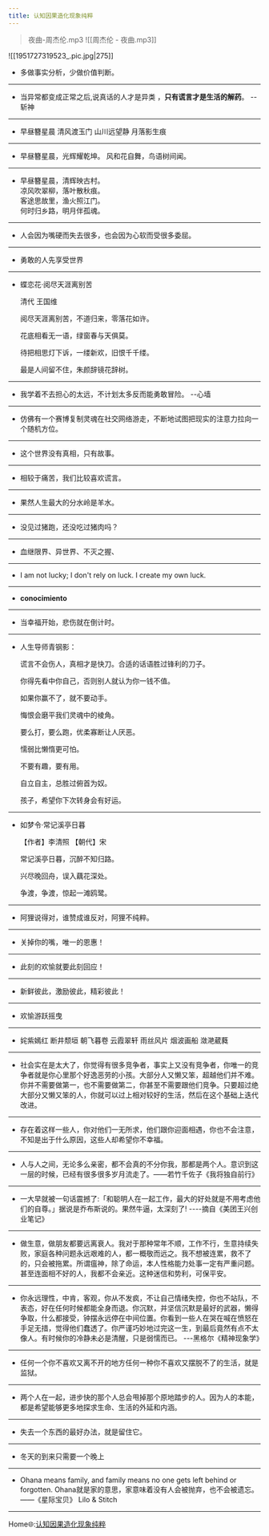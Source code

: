 ```yaml
---
title: 认知因果造化现象纯粹
---
```


> 夜曲-周杰伦.mp3
![[周杰伦 - 夜曲.mp3]]

![[1951727319523_.pic.jpg|275]]

- 多做事实分析，少做价值判断。
---

- 当异常都变成正常之后,说真话的人才是异类 ，**只有谎言才是生活的解药**。     --斩神
---


-   早昼簪星晨
	清风渡玉门
	山川远望静
	月落影生痕
---

-   早昼簪星晨，光辉耀乾坤。
	风和花自舞，鸟语树间闻。
---

-   早昼簪星晨，清辉映古村。  
	凉风吹翠柳，落叶散秋痕。  
	客途思故里，渔火照江门。  
	何时归乡路，明月伴孤魂。
---

- 人会因为嘴硬而失去很多，也会因为心软而受很多委屈。
---

- 勇敢的人先享受世界
---

- 蝶恋花·阅尽天涯离别苦
	
	清代 王国维
	
	阅尽天涯离别苦，不道归来，零落花如许。
	
	花底相看无一语，绿窗春与天俱莫。
	
	待把相思灯下诉，一缕新欢，旧恨千千缕。
	
	最是人间留不住，朱颜辞镜花辞树。
---

- 我学着不去担心的太远，不计划太多反而能勇敢冒险。          --心墙
---

- 仿佛有一个赛博复制灵魂在社交网络游走，不断地试图把现实的注意力拉向一个随机方位。
---

- 这个世界没有真相，只有故事。
---

- 相较于痛苦，我们比较喜欢谎言。
---

- 果然人生最大的分水岭是羊水。
---

- 没见过猪跑，还没吃过猪肉吗？
---

- 血继限界、异世界、不灭之握、
---

- I am not lucky; I don't rely on luck. I create my own luck.
- ---

- **conocimiento**
---

- 当幸福开始，悲伤就在倒计时。
---

- 人生导师青钢影：
	
	谎言不会伤人，真相才是快刀。合适的话语胜过锋利的刀子。 
	
	你得先看中你自己，否则别人就认为你一钱不值。
	
	如果你赢不了，就不要动手。
	
	悔恨会磨平我们灵魂中的棱角。
	
	要么打，要么跑，优柔寡断让人厌恶。
	
	懦弱比懒惰更可怕。 
	
	不要有趣，要有用。
	
	自立自主，总胜过俯首为奴。 
	
	孩子，希望你下次转身会有好运。
	
---

- 如梦令·常记溪亭日暮  
	
	【作者】李清照 【朝代】宋  
	
	常记溪亭日暮，沉醉不知归路。  
	
	兴尽晚回舟，误入藕花深处。  
	
	争渡，争渡，惊起一滩鸥鹭。
---

- 阿狸说得对，谁赞成谁反对，阿狸不纯粹。
---
- 关掉你的嘴，唯一的恩惠！
---
- 此刻的欢愉就要此刻回应！
---
- 新鲜彼此，激励彼此，精彩彼此！
---
- 欢愉游跃摇曳
---
- 姹紫嫣红 断井颓垣  朝飞暮卷  云霞翠轩  雨丝风片  烟波画船  潋滟葳蕤
---
- 社会实在是太大了，你觉得有很多竞争者，事实上又没有竞争者，你唯一的竞争者就是你心里那个好逸恶劳的小孩。大部分人又懒又笨，超越他们并不难。你并不需要做第一，也不需要做第二，你甚至不需要跟他们竞争。只要超过绝大部分又懒又笨的人，你就可以过上相对较好的生活，然后在这个基础上迭代改进。
---
- 存在着这样一些人，你对他们一无所求，他们跟你迎面相遇，你也不会注意，不知是出于什么原因，这些人却希望你不幸福。
---
- 人与人之间，无论多么亲密，都不会真的不分你我，那都是两个人。意识到这一层的时候，已经有很多很多岁月流走了。——若竹千佐子《我将独自前行》
---
- 一大早就被一句话震撼了:「和聪明人在一起工作，最大的好处就是不用考虑他们的自尊。」据说是乔布斯说的。果然牛逼，太深刻了!     ----摘自《美团王兴创业笔记》
---
- 做生意，做朋友都要远离衰人。我对于那种常年不顺，工作不行，生意持续失败，家庭各种问题永远艰难的人，都一概敬而远之。我不想被连累，救不了的，只会被拖累。所谓瘟神，除了命运，本人性格能力处事一定有严重问题。 甚至连面相不好的人，我都不会亲近。这种迷信和势利，可保平安。
---
- 你永远理性，中肯，客观，你从不发疯，不让自己情绪失控，你也不站队，不表态，好在任何时候都能全身而退。你沉默，并坚信沉默是最好的武器，懒得争取，什么都接受，钟摆永远停在中间位置。你看到一些人在哭在喊在愤怒在手足无措，觉得他们蠢透了。你严谨巧妙地过完这一生，到最后竟然有点不太像人。有时候你的冷静未必是清醒，只是弱懦而已。                 ---黑格尔《精神现象学》
---
- 任何一个你不喜欢又离不开的地方任何一种你不喜欢又摆脱不了的生活，就是监狱。
---
- 两个人在一起，进步快的那个人总会甩掉那个原地踏步的人。因为人的本能，都是希望能够更多地探求生命、生活的外延和内涵。
---
- 失去一个东西的最好办法，就是留住它。
---
- 冬天的到来只需要一个晚上
---
- Ohana means family, and family means no one gets left behind or forgotten.
	Ohana就是家的意思，家意味着没有人会被抛弃，也不会被遗忘。
	——《星际宝贝》 Lilo & Stitch
---



Home🌐:[认知因果造化现象纯粹](https://blog.zzzxc.com/)



